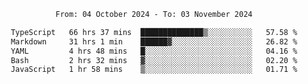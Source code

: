 <div align="center">
<p style="text-align: center;">
<!--START_SECTION:waka-->

```txt
From: 04 October 2024 - To: 03 November 2024

TypeScript   66 hrs 37 mins  ██████████████▒░░░░░░░░░░   57.58 %
Markdown     31 hrs 1 min    ██████▓░░░░░░░░░░░░░░░░░░   26.82 %
YAML         4 hrs 48 mins   █░░░░░░░░░░░░░░░░░░░░░░░░   04.16 %
Bash         2 hrs 32 mins   ▓░░░░░░░░░░░░░░░░░░░░░░░░   02.20 %
JavaScript   1 hr 58 mins    ▒░░░░░░░░░░░░░░░░░░░░░░░░   01.71 %
```

<!--END_SECTION:waka-->
</p>
</div>
